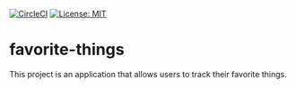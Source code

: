 [![CircleCI](https://circleci.com/gh/tosmak16/favorite-things.svg?style=svg&circle-token=62365b061538ceb770aa8e1f063e86f6ac9ff00b)](https://circleci.com/gh/tosmak16/favorite-things)
[![License: MIT](https://img.shields.io/badge/License-MIT-brightgreen.svg)](https://opensource.org/licenses/MIT)
# favorite-things

This project is an application that allows users to track their favorite things.
